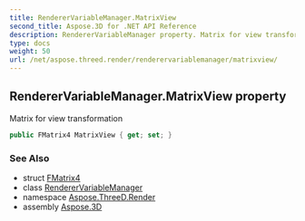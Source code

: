 ```yaml
---
title: RendererVariableManager.MatrixView
second_title: Aspose.3D for .NET API Reference
description: RendererVariableManager property. Matrix for view transformation
type: docs
weight: 50
url: /net/aspose.threed.render/renderervariablemanager/matrixview/
---
```

## RendererVariableManager.MatrixView property

Matrix for view transformation

```csharp
public FMatrix4 MatrixView { get; set; }
```

### See Also

* struct [FMatrix4](../../../aspose.threed.utilities/fmatrix4/)
* class [RendererVariableManager](../)
* namespace [Aspose.ThreeD.Render](../../renderervariablemanager/)
* assembly [Aspose.3D](../../../)


